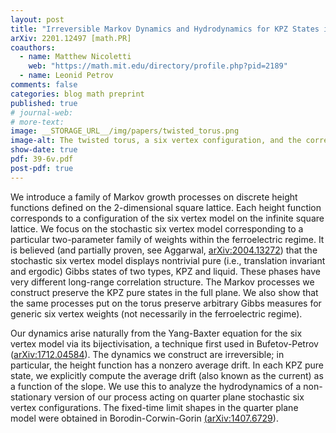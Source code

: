 ```yaml
---
layout: post
title: "Irreversible Markov Dynamics and Hydrodynamics for KPZ States in the Stochastic Six Vertex Model"
arXiv: 2201.12497 [math.PR]
coauthors:
  - name: Matthew Nicoletti
    web: "https://math.mit.edu/directory/profile.php?pid=2189"
  - name: Leonid Petrov
comments: false
categories: blog math preprint
published: true
# journal-web: 
# more-text:
image: __STORAGE_URL__/img/papers/twisted_torus.png
image-alt: The twisted torus, a six vertex configuration, and the corresponding height function
show-date: true
pdf: 39-6v.pdf
post-pdf: true
---
```


We introduce a family of Markov growth processes on discrete height functions defined on the 2-dimensional square lattice. Each height function corresponds to a configuration of the six vertex model on the infinite square lattice. We focus on the stochastic six vertex model corresponding to a particular two-parameter family of weights within the ferroelectric regime. It is believed (and partially proven, see Aggarwal, [arXiv:2004.13272](https://arxiv.org/abs/2004.13272)) that the stochastic six vertex model displays nontrivial pure (i.e., translation invariant and ergodic) Gibbs states of two types, KPZ and liquid. These phases have very different long-range correlation structure. The Markov processes we construct preserve the KPZ pure states in the full plane. We also show that the same processes put on the torus preserve arbitrary Gibbs measures for generic six vertex weights (not necessarily in the ferroelectric regime).

Our dynamics arise naturally from the Yang-Baxter equation for the six vertex model via its bijectivisation, a technique first used in Bufetov-Petrov ([arXiv:1712.04584](https://arxiv.org/abs/1712.04584)). The dynamics we construct are irreversible; in particular, the height function has a nonzero average drift. In each KPZ pure state, we explicitly compute the average drift (also known as the current) as a function of the slope. We use this to analyze the hydrodynamics of a non-stationary version of our process acting on quarter plane stochastic six vertex configurations. The fixed-time limit shapes in the quarter plane model were obtained in Borodin-Corwin-Gorin [(arXiv:1407.6729](https://arxiv.org/abs/1407.6729)).